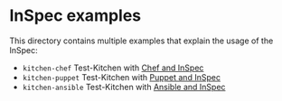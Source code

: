 # InSpec examples

This directory contains multiple examples that explain the usage of the InSpec:

 - `kitchen-chef` Test-Kitchen with [Chef and InSpec](kitchen-chef/README.md)
 - `kitchen-puppet` Test-Kitchen with [Puppet and InSpec](kitchen-puppet/README.md)
 - `kitchen-ansible` Test-Kitchen with [Ansible and InSpec](kitchen-ansible/README.md)
